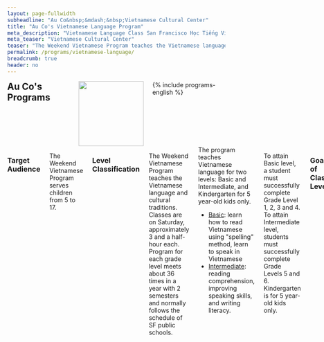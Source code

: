 ```yaml
---
layout: page-fullwidth
subheadline: "Au Co&nbsp;&mdash;&nbsp;Vietnamese Cultural Center"
title: "Au Co's Vietnamese Language Program"
meta_description: "Vietnamese Language Class San Francisco Học Tiếng Việt"
meta_teaser: "Vietnamese Cultural Center"
teaser: "The Weekend Vietnamese Program teaches the Vietnamese language and cultural traditions for children from 5 through 17."
permalink: /programs/vietnamese-language/
breadcrumb: true
header: no
---
```

<!--more-->
<div class="row">
<div class="medium-4 medium-push-8 columns">
<h2 style="margin: 0px">Au Co's Programs</h2>
<img width="150" src="{{ site.urlimg }}auco-logo.png">
{% include programs-english %}
</div><!-- /.medium-4.columns -->
<div class="medium-8 medium-pull-4 columns" markdown="1">

### Target Audience

The Weekend Vietnamese Program serves children from 5 to 17.

### Level Classification

The Weekend Vietnamese Program teaches the Vietnamese language and cultural traditions. Classes are on Saturday, approximately 3 and a half-hour each. Program for each grade level meets about 36 times in a year with 2 semesters and normally follows the schedule of SF public schools.

<div>
The program teaches Vietnamese language for two levels: Basic and Intermediate, and Kindergarten for 5 year-old kids only.
<ul>
<li><u>Basic</u>: learn how to read Vietnamese using "spelling" method, learn to speak in Vietnamese</li>
<li><u>Intermediate</u>: reading comprehension, improving speaking skills, and writing literacy.</li>
</ul>
</div>

To attain Basic level, a student must successfully complete Grade Level 1, 2, 3 and 4. To attain Intermediate level, students must successfully complete Grade Levels 5 and 6. Kindergarten is for 5 year-old kids only.

### Goals of Class Levels

<div>
<br /><strong>Kindergarten</strong>
<ul>
<li>Be familiar with Vietnamese alphabet and five accent marks</li>
<li>Learn to speak simple and daily practical Vietnamese statements</li>
<li>Learn traditional good behavior for kids</li>
</ul>
<strong>Basic</strong>
<ul>
<li>Learn to read Vietnamese and be familiar with five accent marks</li>
<li>Learn to speak Vietnamese fluently</li>
<li>Learn traditional characters, good behaviors of the Vietnamese</li>
</ul>
<strong>Intermediate</strong>
<ul>
<li>Improve reading comprehension at an intermediate level</li>
<li>Begin essay writing</li>
<li>Learn traditional characters and morality, traditional values and heritage of the Vietnamese</li>
</ul>
</div>

### Textbook & Teaching Materials

Textbooks and teaching materials are written in Vietnamese by grade level to attain the goals of each grade level. Textbooks for Grade Level 1, 2, 3 and 4 are intended for beginners with age from 6 to 9. The materials still can be used to teach beginners who are older than 10, but they may learn at a faster pace.

Textbooks and materials for basic level (Grade Level 1, 2, 3, 4) and K are written using picture to illustrate a word using a syllable learnt.

Textbooks and materials for intermediate level (Grade Level 5, 6) are written with the purpose of improving reading comprehension and basic writing skill for essay.

Please read “How to Use Textbook” section of each textbook for more information.

<div>
<strong>Content of Kindergarten's materials</strong>
<ul>
<li>speak common Vietnamese vocabulary and statements</li>
<li>introduce and educate traditional good behaviors of Vietnamese children</li>
<li>introduce Vietnamese alphabet and accent marks</li>
</ul>
<strong>Contents of textbooks for grade level 1, 2, 3, 4 (Basic Level)</strong>
<ul>
<li>read Vietnamese by "spelling" method, know the accent marks</li>
<li>speak Vietnamese fluently</li>
<li>Introduce and educate traditional good behaviors of Vietnamese children</li>
</ul>
<strong>Contents of textbook for grade level 5, 6 (Intermediate level)</strong>
<ul>
<li>reading comprehension, improving reading and speaking skills</li>
<li>teaching grammar and sentence structure for writing</li>
<li>introducing traditional morality and values, culture and heritage, Vietnamese history, country, and the people, including famous figures and heroes</li>
<li>introducing some Vietnamese legends or historical stories.</li>
</ul>
</div>

<strong><em>Vietnamese Language Proficiency Assessment</em></strong> is available. (Please click <a href="{{ site.url }}/programs/language-assessment/">here</a> for more information)

</div><!-- /.row -->
